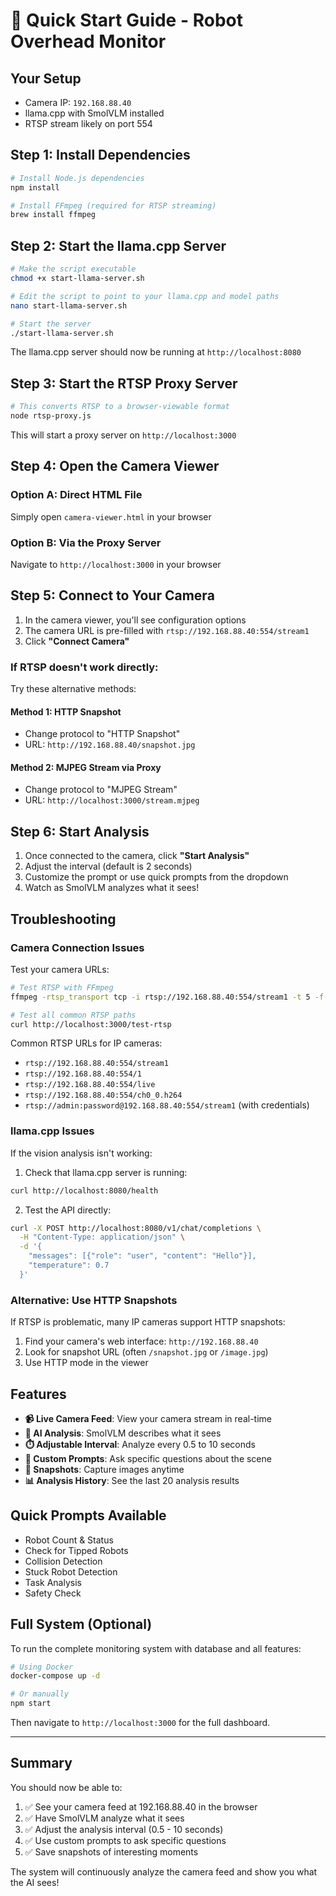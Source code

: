 # 🚀 Quick Start Guide - Robot Overhead Monitor

## Your Setup
- Camera IP: `192.168.88.40`
- llama.cpp with SmolVLM installed
- RTSP stream likely on port 554

## Step 1: Install Dependencies

```bash
# Install Node.js dependencies
npm install

# Install FFmpeg (required for RTSP streaming)
brew install ffmpeg
```

## Step 2: Start the llama.cpp Server

```bash
# Make the script executable
chmod +x start-llama-server.sh

# Edit the script to point to your llama.cpp and model paths
nano start-llama-server.sh

# Start the server
./start-llama-server.sh
```

The llama.cpp server should now be running at `http://localhost:8080`

## Step 3: Start the RTSP Proxy Server

```bash
# This converts RTSP to a browser-viewable format
node rtsp-proxy.js
```

This will start a proxy server on `http://localhost:3000`

## Step 4: Open the Camera Viewer

### Option A: Direct HTML File
Simply open `camera-viewer.html` in your browser

### Option B: Via the Proxy Server
Navigate to `http://localhost:3000` in your browser

## Step 5: Connect to Your Camera

1. In the camera viewer, you'll see configuration options
2. The camera URL is pre-filled with `rtsp://192.168.88.40:554/stream1`
3. Click **"Connect Camera"**

### If RTSP doesn't work directly:

Try these alternative methods:

#### Method 1: HTTP Snapshot
- Change protocol to "HTTP Snapshot"
- URL: `http://192.168.88.40/snapshot.jpg`

#### Method 2: MJPEG Stream via Proxy
- Change protocol to "MJPEG Stream"  
- URL: `http://localhost:3000/stream.mjpeg`

## Step 6: Start Analysis

1. Once connected to the camera, click **"Start Analysis"**
2. Adjust the interval (default is 2 seconds)
3. Customize the prompt or use quick prompts from the dropdown
4. Watch as SmolVLM analyzes what it sees!

## Troubleshooting

### Camera Connection Issues

Test your camera URLs:
```bash
# Test RTSP with FFmpeg
ffmpeg -rtsp_transport tcp -i rtsp://192.168.88.40:554/stream1 -t 5 -f null -

# Test all common RTSP paths
curl http://localhost:3000/test-rtsp
```

Common RTSP URLs for IP cameras:
- `rtsp://192.168.88.40:554/stream1`
- `rtsp://192.168.88.40:554/1`
- `rtsp://192.168.88.40:554/live`
- `rtsp://192.168.88.40:554/ch0_0.h264`
- `rtsp://admin:password@192.168.88.40:554/stream1` (with credentials)

### llama.cpp Issues

If the vision analysis isn't working:

1. Check that llama.cpp server is running:
```bash
curl http://localhost:8080/health
```

2. Test the API directly:
```bash
curl -X POST http://localhost:8080/v1/chat/completions \
  -H "Content-Type: application/json" \
  -d '{
    "messages": [{"role": "user", "content": "Hello"}],
    "temperature": 0.7
  }'
```

### Alternative: Use HTTP Snapshots

If RTSP is problematic, many IP cameras support HTTP snapshots:

1. Find your camera's web interface: `http://192.168.88.40`
2. Look for snapshot URL (often `/snapshot.jpg` or `/image.jpg`)
3. Use HTTP mode in the viewer

## Features

- **📹 Live Camera Feed**: View your camera stream in real-time
- **🤖 AI Analysis**: SmolVLM describes what it sees
- **⏱️ Adjustable Interval**: Analyze every 0.5 to 10 seconds
- **💬 Custom Prompts**: Ask specific questions about the scene
- **📸 Snapshots**: Capture images anytime
- **📊 Analysis History**: See the last 20 analysis results

## Quick Prompts Available

- Robot Count & Status
- Check for Tipped Robots
- Collision Detection
- Stuck Robot Detection
- Task Analysis
- Safety Check

## Full System (Optional)

To run the complete monitoring system with database and all features:

```bash
# Using Docker
docker-compose up -d

# Or manually
npm start
```

Then navigate to `http://localhost:3000` for the full dashboard.

---

## Summary

You should now be able to:
1. ✅ See your camera feed at 192.168.88.40 in the browser
2. ✅ Have SmolVLM analyze what it sees
3. ✅ Adjust the analysis interval (0.5 - 10 seconds)
4. ✅ Use custom prompts to ask specific questions
5. ✅ Save snapshots of interesting moments

The system will continuously analyze the camera feed and show you what the AI sees!